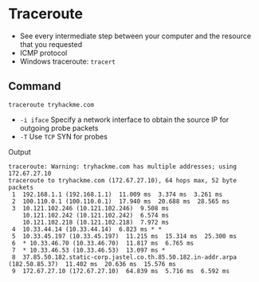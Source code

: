 # Traceroute

- See every intermediate step between your computer and the resource that you requested
- ICMP protocol
- Windows traceroute: `tracert`

## Command

```
traceroute tryhackme.com
```
- `-i iface` Specify a network interface to obtain the source IP for outgoing probe packets
- `-T` Use `TCP` SYN for probes

Output
```
traceroute: Warning: tryhackme.com has multiple addresses; using 172.67.27.10
traceroute to tryhackme.com (172.67.27.10), 64 hops max, 52 byte packets
 1  192.168.1.1 (192.168.1.1)  11.009 ms  3.374 ms  3.261 ms
 2  100.110.0.1 (100.110.0.1)  17.940 ms  20.688 ms  28.565 ms
 3  10.121.102.246 (10.121.102.246)  9.508 ms
    10.121.102.242 (10.121.102.242)  6.574 ms
    10.121.102.218 (10.121.102.218)  7.972 ms
 4  10.33.44.14 (10.33.44.14)  6.823 ms * *
 5  10.33.45.197 (10.33.45.197)  11.215 ms  15.314 ms  25.300 ms
 6  * 10.33.46.70 (10.33.46.70)  11.817 ms  6.765 ms
 7  * 10.33.46.53 (10.33.46.53)  13.097 ms *
 8  37.85.50.182.static-corp.jastel.co.th.85.50.182.in-addr.arpa (182.50.85.37)  11.402 ms  20.636 ms  15.576 ms
 9  172.67.27.10 (172.67.27.10)  64.839 ms  5.716 ms  6.592 ms
```
